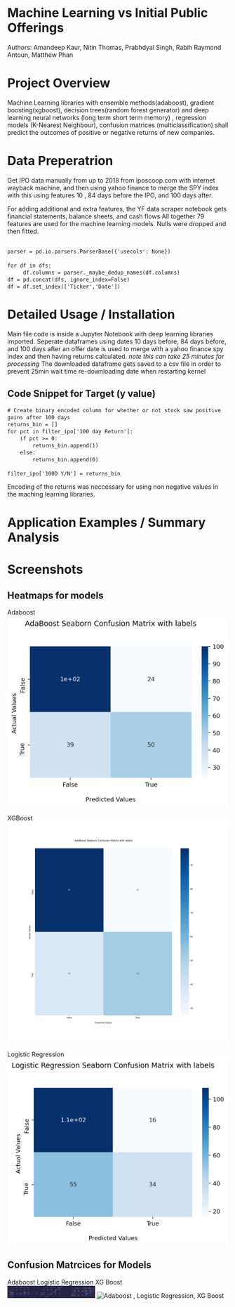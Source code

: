 # Machine Learning vs Initial Public Offerings
Authors: Amandeep Kaur, Nitin Thomas, Prabhdyal Singh, Rabih Raymond Antoun, Matthew Phan

# Project Overview
 Machine Learning libraries with ensemble methods(adaboost), gradient boosting(xgboost), decision trees(random forest generator)
 and deep learning neural networks (long term short term memory) , regression models (K-Nearest Neighbour), confusion matrices 
 (multiclassification) shall predict the outcomes of positive or negative returns of new companies.
 
# Data Preperatrion
 Get IPO data manually from up to 2018 from iposcoop.com with internet wayback machine, and then using yahoo finance to merge 
 the SPY index with this using features 10 , 84 days before the IPO, and 100 days after.
 
 For adding additional and extra features, the YF data scraper notebook gets financial statements, balance sheets, and cash flows
 All together 79 features are used for the machine learning models. Nulls were dropped and then fitted.
 ## 

```
parser = pd.io.parsers.ParserBase({'usecols': None})

for df in dfs:
     df.columns = parser._maybe_dedup_names(df.columns)
df = pd.concat(dfs, ignore_index=False)
df = df.set_index(['Ticker','Date'])
```


# Detailed Usage / Installation
  Main file code is inside a Jupyter Notebook with deep learning libraries imported. Seperate dataframes using dates 10 days before,
  84 days before, and 100 days after an offer date is used to merge with a yahoo finance spy index and then having returns calculated.
  *note this can take 25 minutes for processing*
  The downloaded dataframe gets saved to a csv file in order to prevent 25min wait time re-downloading date when restarting kernel
  
  
## Code Snippet for Target (y value) 

```
# Create binary encoded column for whether or not stock saw positive gains after 100 days
returns_bin = []
for pct in filter_ipo['100 day Return']:
    if pct >= 0:
        returns_bin.append(1)
    else:
        returns_bin.append(0)
        
filter_ipo['100D Y/N'] = returns_bin

```

  Encoding of the returns was neccessary for using non negative values in the maching learning libraries.
  

# Application Examples / Summary Analysis


# Screenshots

## Heatmaps for models
Adaboost
![Adaboost](pics/adaboost.png) 


XGBoost
![XGBoost](pics/xgboost.png) 


Logistic Regression
![Logistic Regression](pics/logistic_regression.png) 

## Confusion Matrcices for Models
Adaboost             Logistic Regression        XG Boost      
<img src="pics/confusions.png" alt="drawing" width="200"/>
![Adaboost , Logistic Regression, XG Boost]()
  
